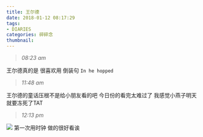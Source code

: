 ```yaml
---
title: 王尔德
date: 2018-01-12 08:17:29
tags: 
- DIARIES
categories: 碎碎念
thumbnail:
---
```

>*08:23 am*

王尔德真的是
很喜欢用
倒装句
`In he hopped`

>*11:48 am*

王尔德的童话压根不是给小朋友看的吧
今日份的看完太难过了
我感觉小燕子明天就要冻死了TAT

>*12:13 pm*

![](https://ws1.sinaimg.cn/large/0068SXX6ly1fnvhp5m4p4j311y0lcteg.jpg)
第一次用时钟
做的很好看诶